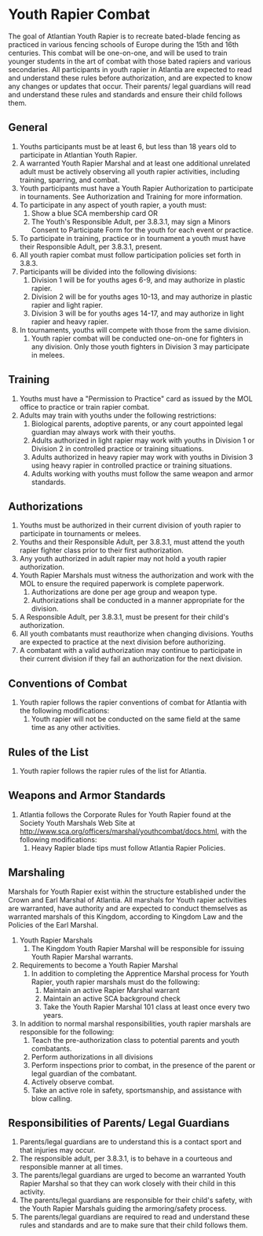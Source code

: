 # Youth Rapier Combat

The goal of Atlantian Youth Rapier is to recreate bated-blade fencing as practiced in various fencing schools of Europe during the 15th and 16th centuries. This combat will be one-on-one, and will be used to train younger students in the art of combat with those bated rapiers and various secondaries.  All participants in youth rapier in Atlantia are expected to read and understand these rules before authorization, and are expected to know any changes or updates that occur.  Their parents/ legal guardians will read and understand these rules and standards and ensure their child follows them.

## General
1. Youths participants must be at least 6, but less than 18 years old to participate in Atlantian Youth Rapier.
2. A warranted Youth Rapier Marshal and at least one additional unrelated adult must be actively observing all youth rapier activities, including training, sparring, and combat.
3. Youth participants must have a Youth Rapier Authorization to participate in tournaments. See Authorization and Training for more information.
4. To participate in any aspect of youth rapier, a youth must:
    1. Show a blue SCA membership card OR
    2. The Youth's Responsible Adult, per 3.8.3.1, may sign a Minors Consent to Participate Form for the youth for each event or practice.
5. To participate in training, practice or in tournament a youth must have their Responsible Adult, per 3.8.3.1, present.
6. All youth rapier combat must follow participation policies set forth in 3.8.3.
7. Participants will be divided into the following divisions:
    1. Division 1 will be for youths ages 6-9, and may authorize in plastic rapier.
    2. Division 2 will be for youths ages 10-13, and may authorize in plastic rapier and light rapier.
    3. Division 3 will be for youths ages 14-17, and may authorize in light rapier and heavy rapier.
6. In tournaments, youths will compete with those from the same division.
    1. Youth rapier combat will be conducted one-on-one for fighters in any division. Only those youth fighters in Division 3 may participate in melees.

## Training
1. Youths must have a "Permission to Practice" card as issued by the MOL office to practice or train rapier combat.
2. Adults may train with youths under the following restrictions:
    1. Biological parents, adoptive parents, or any court appointed legal guardian may always work with their youths.
    2. Adults authorized in light rapier may work with youths in Division 1 or Division 2 in controlled practice or training situations.
    3. Adults authorized in heavy rapier may work with youths in Division 3 using heavy rapier in controlled practice or training situations.
    4. Adults working with youths must follow the same weapon and armor standards.

## Authorizations
1. Youths must be authorized in their current division of youth rapier to participate in tournaments or melees.
2. Youths and their Responsible Adult, per 3.8.3.1, must attend the youth rapier fighter class prior to their first authorization.
3. Any youth authorized in adult rapier may not hold a youth rapier authorization.
4. Youth Rapier Marshals must witness the authorization and work with the MOL to ensure the required paperwork is complete paperwork.
    1. Authorizations are done per age group and weapon type.
    2. Authorizations shall be conducted in a manner appropriate for the division.
5. A Responsible Adult, per 3.8.3.1, must be present for their child's authorization.
6. All youth combatants must reauthorize when changing divisions.  Youths are expected to practice at the next division before authorizing.
7. A combatant with a valid authorization may continue to participate in their current division if they fail an authorization for the next division.

## Conventions of Combat
1. Youth rapier follows the rapier conventions of combat for Atlantia with the following modifications:
    1. Youth rapier will not be conducted on the same field at the same time as any other activities.

## Rules of the List
1. Youth rapier follows the rapier rules of the list for Atlantia.

## Weapons and Armor Standards
1. Atlantia follows the Corporate Rules for Youth Rapier found at the Society Youth Marshals Web Site at http://www.sca.org/officers/marshal/youthcombat/docs.html, with the following modifications:
    1. Heavy Rapier blade tips must follow Atlantia Rapier Policies.

## Marshaling
Marshals for Youth Rapier exist within the structure established under the Crown and Earl Marshal of Atlantia. All marshals for Youth rapier activities are warranted, have authority and are expected to conduct themselves as warranted marshals of this Kingdom, according to Kingdom Law and the Policies of the Earl Marshal.

1. Youth Rapier Marshals
    1. The Kingdom Youth Rapier Marshal will be responsible for issuing Youth Rapier Marshal warrants.
2. Requirements to become a Youth Rapier Marshal
    1. In addition to completing the Apprentice Marshal process for Youth Rapier, youth rapier marshals must do the following:
        1. Maintain an active Rapier Marshal warrant
        2. Maintain an active SCA background check
        3. Take the Youth Rapier Marshal 101 class at least once every two years.
3. In addition to normal marshal responsibilities, youth rapier marshals are responsible for the following:
    1. Teach the pre-authorization class to potential parents and youth combatants.
    2. Perform authorizations in all divisions
    3. Perform inspections prior to combat, in the presence of the parent or legal guardian of the combatant.
    4. Actively observe combat.
    5. Take an active role in safety, sportsmanship, and assistance with blow calling.

## Responsibilities of Parents/ Legal Guardians
1. Parents/legal guardians are to understand this is a contact sport and that injuries may occur.
2. The responsible adult, per 3.8.3.1, is to behave in a courteous and responsible manner at all times.
3. The parents/legal guardians are urged to become an warranted Youth Rapier Marshal so that they can work closely with their child in this activity.
4. The parents/legal guardians are responsible for their child's safety, with the Youth Rapier Marshals guiding the armoring/safety process.
5. The parents/legal guardians are required to read and understand these rules and standards and are to make sure that their child follows them.
